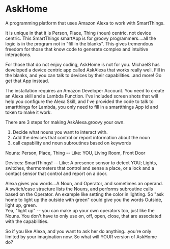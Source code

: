 # AskHome

A programming platform that uses Amazon Alexa to work with SmartThings.  

It is unique in that it is Person, Place, Thing (noun) centric, not device centric.
This SmartThings smartApp is for groovy programmers....all the logic is in the program
not in "fill in the blanks".  This gives tremendous freedom for those that know code
to generate complex and intuitive interactions.  

For those that do not enjoy coding, AskHome is not for you.   MichaelS has developed a 
device centric app called AskAlexa that works really well.  Fill in the blanks, and you can talk 
to devices by their capabilities...and more!  Go get that App instead.

The installation requires an Amazon Developer Account.  You need to create an Alexa skill
and a Lambda Function.  I've included screen shots that will help you configure the Alexa Skill,
and I've provided the code to talk to smartthings for Lambda, you only need to fill in a smartthings 
App id and token to make it work.

There are 3 steps for making AskAlexa.groovy your own.

1.  Decide what nouns you want to interact with.
2.  Add the devices that control or report information about the noun
3.  call capability and noun subroutines based on keywords

Nouns:  Person, Place, Thing  --  Like:  YOU, Living Room, Front Door

Devices:  SmartThings!   --  Like:  A presence sensor to detect YOU; Lights, 
switches, thermometers that control and sense a place, or a lock and a contact 
sensor that control and report on a door.

Alexa gives you words...A Noun, and Operator, and sometimes an operand.  A switch/case structure lists
the Nouns, and performs subroutine calls based on the Operator.  An example like setting the color in lighting.
So "ask home to light up the outside with green" could give you the words  Outside, light up, green.   
Yea, "light up" -- you can make up your own operators too, just like the Nouns.  You don't have to only use 
on, off, open, close, that are associated with the capabilities.

So if you like Alexa, and you want to ask her do anything...you're only limited by your imagination now.
So what will YOUR version of AskHome do?

